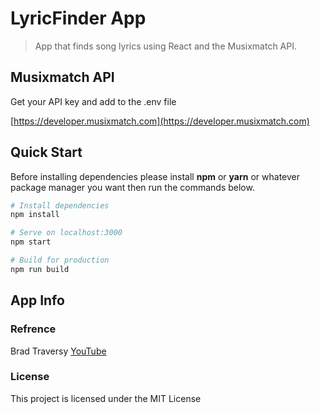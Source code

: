 # LyricFinder App

> App that finds song lyrics using React and the Musixmatch API.

## Musixmatch API

Get your API key and add to the .env file

[https://developer.musixmatch.com](https://developer.musixmatch.com)

## Quick Start
Before installing dependencies please install **npm** or **yarn** or whatever package manager you want then run the commands below.

```bash
# Install dependencies
npm install

# Serve on localhost:3000
npm start

# Build for production
npm run build
```

## App Info

### Refrence

Brad Traversy
[YouTube](https://www.youtube.com/channel/UC29ju8bIPH5as8OGnQzwJyA)

### License

This project is licensed under the MIT License
